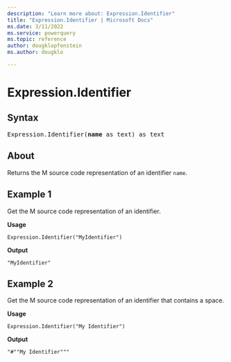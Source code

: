 ```yaml
---
description: "Learn more about: Expression.Identifier"
title: "Expression.Identifier | Microsoft Docs"
ms.date: 3/11/2022
ms.service: powerquery
ms.topic: reference
author: dougklopfenstein
ms.author: dougklo

---
```

# Expression.Identifier

## Syntax

<pre>
Expression.Identifier(<b>name</b> as text) as text
</pre>
  
## About

Returns the M source code representation of an identifier `name`.

## Example 1

Get the M source code representation of an identifier.

**Usage**

```powerquery-m
Expression.Identifier("MyIdentifier")
```

**Output**

`"MyIdentifier"`

## Example 2

Get the M source code representation of an identifier that contains a space.

**Usage**

```powerquery-m
Expression.Identifier("My Identifier")
```

**Output**

`"#""My Identifier"""`

